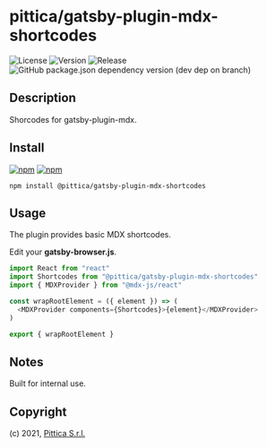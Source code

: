 # pittica/gatsby-plugin-mdx-shortcodes

![License](https://img.shields.io/github/license/pittica/gatsby-plugin-mdx-shortcodes)
![Version](https://img.shields.io/github/package-json/v/pittica/gatsby-plugin-mdx-shortcodes)
![Release](https://img.shields.io/github/v/release/pittica/gatsby-plugin-mdx-shortcodes)
![GitHub package.json dependency version (dev dep on branch)](https://img.shields.io/github/package-json/dependency-version/pittica/gatsby-plugin-mdx-shortcodes/react)

## Description

Shorcodes for gatsby-plugin-mdx.

## Install

[![npm](https://img.shields.io/npm/v/@pittica/gatsby-plugin-mdx-shortcodes)](https://www.npmjs.com/package/@pittica/gatsby-plugin-mdx-shortcodes)
[![npm](https://img.shields.io/npm/dm/@pittica/gatsby-plugin-mdx-shortcodes)](https://www.npmjs.com/package/@pittica/gatsby-plugin-mdx-shortcodes)

```shell
npm install @pittica/gatsby-plugin-mdx-shortcodes
```

## Usage

The plugin provides basic MDX shortcodes.

Edit your **gatsby-browser.js**.

```javascript
import React from "react"
import Shortcodes from "@pittica/gatsby-plugin-mdx-shortcodes"
import { MDXProvider } from "@mdx-js/react"

const wrapRootElement = ({ element }) => (
  <MDXProvider components={Shortcodes}>{element}</MDXProvider>
)

export { wrapRootElement }
```

## Notes

Built for internal use.

## Copyright

(c) 2021, [Pittica S.r.l.](https://pittica.com)

